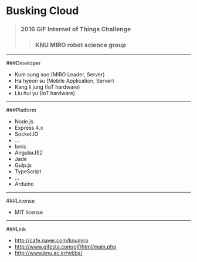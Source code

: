 # Busking Cloud
> ### 2016 GIF Internet of Things Challenge
>> ### KNU MIRO robot science group
---
###Developer
- Kum sung soo (MIRO Leader, Server)
- Ha hyeon su (Mobile Application, Server)
- Kang li jung (IoT hardware)
- Liu hui yu (IoT hardware)
>
---
###Platform
- Node.js
 - Express 4.x
 - Socket.IO
 - ...
- Ionic
 - AngularJS2
 - Jade
 - Gulp.js
 - TypeScript
 - ...
- Arduino
>
----------
###License
- MIT license
----------
###Link
- <http://cafe.naver.com/knumiro>
- <http://www.gifesta.com/gif/html/main.php>
- <http://www.knu.ac.kr/wbbs/>
